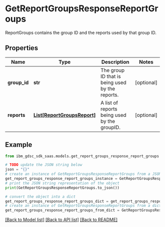 # GetReportGroupsResponseReportGroups

ReportGroups contains the group ID and the reports used by that group ID.

## Properties

Name | Type | Description | Notes
------------ | ------------- | ------------- | -------------
**group_id** | **str** | The group ID that is being used by the reports. | [optional] 
**reports** | [**List[ReportGroupsReport]**](ReportGroupsReport.md) | A list of reports being used by the groupID. | [optional] 

## Example

```python
from ibm_gdsc_sdk_saas.models.get_report_groups_response_report_groups import GetReportGroupsResponseReportGroups

# TODO update the JSON string below
json = "{}"
# create an instance of GetReportGroupsResponseReportGroups from a JSON string
get_report_groups_response_report_groups_instance = GetReportGroupsResponseReportGroups.from_json(json)
# print the JSON string representation of the object
print(GetReportGroupsResponseReportGroups.to_json())

# convert the object into a dict
get_report_groups_response_report_groups_dict = get_report_groups_response_report_groups_instance.to_dict()
# create an instance of GetReportGroupsResponseReportGroups from a dict
get_report_groups_response_report_groups_from_dict = GetReportGroupsResponseReportGroups.from_dict(get_report_groups_response_report_groups_dict)
```
[[Back to Model list]](../README.md#documentation-for-models) [[Back to API list]](../README.md#documentation-for-api-endpoints) [[Back to README]](../README.md)


